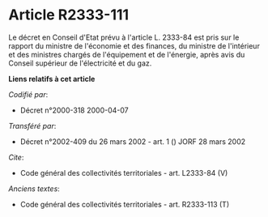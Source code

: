 # Article R2333-111

Le décret en Conseil d'Etat prévu à l'article L. 2333-84 est pris sur le rapport du ministre de l'économie et des finances,
du ministre de l'intérieur et des ministres chargés de l'équipement et de l'énergie, après avis du Conseil supérieur de
l'électricité et du gaz.

**Liens relatifs à cet article**

_Codifié par_:

  - Décret n°2000-318 2000-04-07

_Transféré par_:

  - Décret n°2002-409 du 26 mars 2002 - art. 1 () JORF 28 mars 2002

_Cite_:

  - Code général des collectivités territoriales - art. L2333-84 (V)

_Anciens textes_:

  - Code général des collectivités territoriales - art. R2333-113 (T)
